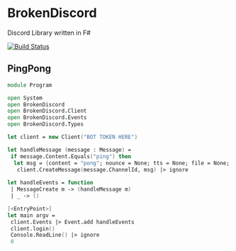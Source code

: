 # BrokenDiscord
Discord Library written in F#

[![Build Status](https://travis-ci.org/brokenprogrammer/BrokenDiscord.svg?branch=master)](https://travis-ci.org/brokenprogrammer/BrokenDiscord)

## PingPong
```fsharp
module Program

open System
open BrokenDiscord
open BrokenDiscord.Client
open BrokenDiscord.Events
open BrokenDiscord.Types

let client = new Client("BOT TOKEN HERE")

let handleMessage (message : Message) =
 if message.Content.Equals("ping") then
  let msg = {content = "pong"; nounce = None; tts = None; file = None; embed = None; payload_json = None}
   client.CreateMessage(message.ChannelId, msg) |> ignore
        
let handleEvents = function
 | MessageCreate m -> (handleMessage m)
 | _ -> ()

[<EntryPoint>]
let main argv =
 client.Events |> Event.add handleEvents
 client.login()
 Console.ReadLine() |> ignore 
 0
```
